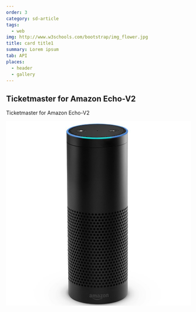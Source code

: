 ```yaml
---
order: 3
category: sd-article
tags:
  - web  
img: http://www.w3schools.com/bootstrap/img_flower.jpg
title: card title1
summary: Lorem ipsum
tab: API
places: 
  - header 
  - gallery  
---
```


## Ticketmaster for Amazon Echo-V2

Ticketmaster for Amazon Echo-V2

![echo](/assets/img/partners/startups-development/echo.jpg)


